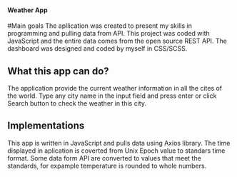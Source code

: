 #### Weather App

#Main goals
The apllication was created to present my skills in programming and pulling data from API. This project was coded with JavaScript and the entire data comes from the open source REST API. The dashboard was designed and coded by myself in CSS/SCSS. 

## What this app can do?

The application provide the current weather information in all the cites of the world. Type any city name in the input field and press enter or click Search button to check the weather in this city.

## Implementations

This app is written in JavaScript and pulls data using Axios library. The time displayed in aplication is coverted from Unix Epoch value to standars time format. Some data form API are converted to values that meet the standards, for expample temperature is rounded to whole numbers.
